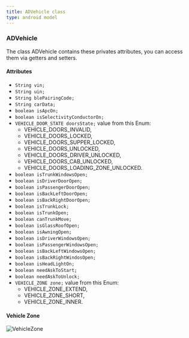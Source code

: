 ```yaml
---
title: ADVehicle class
type: android model
---
```


### ADVehicle

The class ADVehicle contains these privates attributes, you can access them via getters and setters.

#### Attributes

- `String vin;`
- `String uin;`
- `String blePairingCode;`
- `String carData;`
- `boolean isApcOn;`
- `boolean isSelectivityConductorOn;`
- `VEHICLE_DOOR_STATE doorsState;` value from this Enum: 
    - VEHICLE_DOORS_INVALID,    
    - VEHICLE_DOORS_LOCKED, 
    - VEHICLE_DOORS_SUPPER_LOCKED, 
    - VEHICLE_DOORS_UNLOCKED, 
    - VEHICLE_DOORS_DRIVER_UNLOCKED, 
    - VEHICLE_DOORS_CAB_UNLOCKED,    
    - VEHICLE_DOORS_LOADING_ZONE_UNLOCKED.
- `boolean isTrunkWindowsOpen;`
- `boolean isDriverDoorOpen;`
- `boolean isPassengerDoorOpen;`
- `boolean isBackLeftDoorOpen;`
- `boolean isBackRightDoorOpen;`
- `boolean isTrunkLock;`
- `boolean isTrunkOpen;`
- `boolean canTrunkMove;`
- `boolean isGlassRoofOpen;`
- `boolean isAwningOpen;`
- `boolean isDriverWindowsOpen;`
- `boolean isPassengerWindowsOpen;`
- `boolean isBackLeftWindowsOpen;`
- `boolean isBackRightWindosOpen;`
- `boolean isHeadLightOn;`
- `boolean needAskToStart;`
- `boolean needAskToUnlock;`
- `VEHICLE_ZONE zone;` value from this Enum: 
    - VEHICLE_ZONE_EXTEND, 
    - VEHICLE_ZONE_SHORT, 
    - VEHICLE_ZONE_INNER.

#### Vehicle Zone

![VehicleZone]({{site.baseurl}}/assets/images/MobileVehicleZone.png)